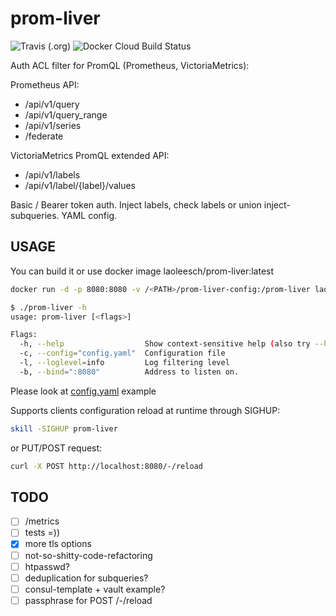 # prom-liver

![Travis (.org)](https://img.shields.io/travis/laoleesch/prom-liver?style=flat-square) ![Docker Cloud Build Status](https://img.shields.io/docker/cloud/build/laoleesch/prom-liver?style=flat-square)

Auth ACL filter for PromQL (Prometheus, VictoriaMetrics):

Prometheus API:

- /api/v1/query
- /api/v1/query_range
- /api/v1/series
- /federate

VictoriaMetrics PromQL extended API:

- /api/v1/labels
- /api/v1/label/{label}/values

Basic / Bearer token auth. Inject labels, check labels or union inject-subqueries. YAML config.

## USAGE

You can build it or use docker image laoleesch/prom-liver:latest

```bash
docker run -d -p 8080:8080 -v /<PATH>/prom-liver-config:/prom-liver laoleesch/prom-liver:latest
```

```bash
$ ./prom-liver -h
usage: prom-liver [<flags>]

Flags:
  -h, --help                  Show context-sensitive help (also try --help-long and --help-man).
  -c, --config="config.yaml"  Configuration file
  -l, --loglevel=info         Log filtering level
  -b, --bind=":8080"          Address to listen on.
```

Please look at [config.yaml](https://github.com/laoleesch/prom-liver/blob/master/configs/config.yaml) example

Supports clients configuration reload at runtime through SIGHUP:

```bash
skill -SIGHUP prom-liver
```

or PUT/POST request:

```bash
curl -X POST http://localhost:8080/-/reload
```

## TODO

- [ ] /metrics
- [ ] tests =))
- [x] more tls options
- [ ] not-so-shitty-code-refactoring
- [ ] htpasswd?
- [ ] deduplication for subqueries?
- [ ] consul-template + vault example?
- [ ] passphrase for POST /-/reload
